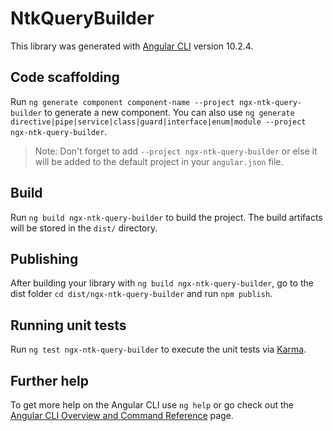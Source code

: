 # NtkQueryBuilder

This library was generated with [Angular CLI](https://github.com/angular/angular-cli) version 10.2.4.

## Code scaffolding

Run `ng generate component component-name --project ngx-ntk-query-builder` to generate a new component. You can also use `ng generate directive|pipe|service|class|guard|interface|enum|module --project ngx-ntk-query-builder`.
> Note: Don't forget to add `--project ngx-ntk-query-builder` or else it will be added to the default project in your `angular.json` file. 

## Build

Run `ng build ngx-ntk-query-builder` to build the project. The build artifacts will be stored in the `dist/` directory.

## Publishing

After building your library with `ng build ngx-ntk-query-builder`, go to the dist folder `cd dist/ngx-ntk-query-builder` and run `npm publish`.

## Running unit tests

Run `ng test ngx-ntk-query-builder` to execute the unit tests via [Karma](https://karma-runner.github.io).

## Further help

To get more help on the Angular CLI use `ng help` or go check out the [Angular CLI Overview and Command Reference](https://angular.io/cli) page.
